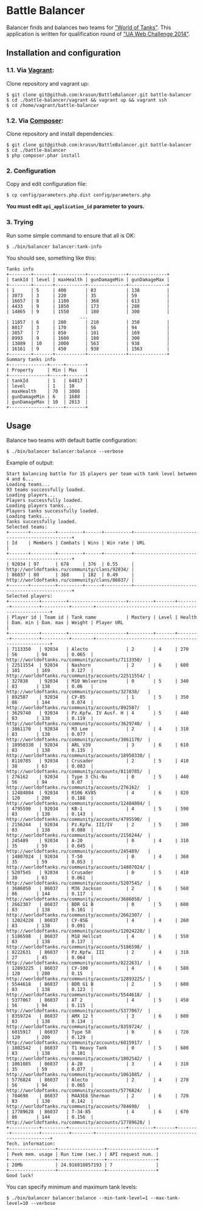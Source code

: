 # Battle Balancer

Balancer finds and balances two teams for ["World of Tanks"](http://worldoftanks.ru/). This application 
is written for qualification round of ["UA Web Challenge 2014"](http://uawebchallenge.com/).

## Installation and configuration

### 1.1. Via [Vagrant](https://www.vagrantup.com/): 
    
Clone repository and vagrant up: 

    $ git clone git@github.com:krasun/BattleBalancer.git battle-balancer
    $ cd ./battle-balancer/vagrant && vagrant up && vagrant ssh 
    $ cd /home/vagrant/battle-balancer
    
### 1.2. Via [Composer](https://getcomposer.org/doc/00-intro.md): 

Clone repository and install dependencies:

    $ git clone git@github.com:krasun/BattleBalancer.git battle-balancer
    $ cd ./battle-balancer 
    $ php composer.phar install
    
### 2. Configuration 
    
Copy and edit configuration file: 
    
    $ cp config/parameters.php.dist config/parameters.php
    
**You must edit `api_application_id` parameter to yours.**  
   
### 3. Trying 

Run some simple command to ensure that all is OK:

    $ ./bin/balancer balancer:tank-info
   
You should see, something like this: 
   
    Tanks info
    +--------+-------+-----------+--------------+--------------+
    | tankId | level | maxHealth | gunDamageMin | gunDamageMax |
    +--------+-------+-----------+--------------+--------------+
    | 1      | 5     | 400       | 83           | 138          |
    | 3073   | 3     | 220       | 35           | 59           |
    | 16657  | 8     | 1100      | 368          | 613          |
    | 4433   | 9     | 1850      | 173          | 288          |
    | 14865  | 9     | 1550      | 180          | 300          |
                               ...                            
    | 11857  | 6     | 280       | 210          | 350          |
    | 8017   | 3     | 170       | 56           | 94           |
    | 3857   | 7     | 850       | 101          | 169          |
    | 8993   | 9     | 1600      | 180          | 300          |
    | 13089  | 10    | 2000      | 563          | 938          |
    | 16161  | 9     | 450       | 938          | 1563         |
    +--------+-------+-----------+--------------+--------------+
    Summary tanks info
    +--------------+-----+-------+
    | Property     | Min | Max   |
    +--------------+-----+-------+
    | tankId       | 1   | 64817 |
    | level        | 1   | 10    |
    | maxHealth    | 70  | 3000  |
    | gunDamageMin | 6   | 1688  |
    | gunDamageMax | 10  | 2813  |
    +--------------+-----+-------+

## Usage

Balance two teams with default battle configuration: 

    $ ./bin/balancer balancer:balance --verbose
   
Example of output: 

    Start balancing battle for 15 players per team with tank level between 4 and 6...
    Loading teams...
    93 teams successfully loaded.
    Loading players...
    Players successfully loaded.
    Loading players tanks...
    Players tanks successfully loaded.
    Loading tanks...
    Tanks successfully loaded.
    Selected teams:
    +-------+---------+---------+------+----------+-----------------------------------------------+
    | Id    | Members | Combats | Wins | Win rate | URL                                           |
    +-------+---------+---------+------+----------+-----------------------------------------------+
    | 92034 | 97      | 678     | 376  | 0.55     | http://worldoftanks.ru/community/clans/92034/ |
    | 86037 | 80      | 368     | 182  | 0.49     | http://worldoftanks.ru/community/clans/86037/ |
    +-------+---------+---------+------+----------+-----------------------------------------------+
    Selected players:
    +-----------+---------+---------------------+---------+-------+--------+----------+----------+--------+-----------------------------------------------------+
    | Player id | Team id | Tank name           | Mastery | Level | Health | Dam. min | Dam. max | Weight | Player URL                                          |
    +-----------+---------+---------------------+---------+-------+--------+----------+----------+--------+-----------------------------------------------------+
    | 7113350   | 92034   | Alecto              | 2       | 4     | 270    | 56       | 94       | 0.065  | http://worldoftanks.ru/community/accounts/7113350/  |
    | 22511554  | 92034   | Nashorn             | 2       | 6     | 600    | 101      | 169      | 0.127  | http://worldoftanks.ru/community/accounts/22511554/ |
    | 327838    | 92034   | M10 Wolverine       | 0       | 5     | 340    | 83       | 138      | 0.06   | http://worldoftanks.ru/community/accounts/327838/   |
    | 892587    | 92034   | СУ-85               | 1       | 5     | 350    | 86       | 144      | 0.074  | http://worldoftanks.ru/community/accounts/892587/   |
    | 3629740   | 92034   | Pz.Kpfw. IV Ausf. H | 4       | 5     | 440    | 83       | 138      | 0.119  | http://worldoftanks.ru/community/accounts/3629740/  |
    | 3861170   | 92034   | M3 Lee              | 2       | 4     | 310    | 83       | 138      | 0.077  | http://worldoftanks.ru/community/accounts/3861170/  |
    | 18950330  | 92034   | ARL V39             | 3       | 6     | 610    | 83       | 138      | 0.135  | http://worldoftanks.ru/community/accounts/18950330/ |
    | 8110785   | 92034   | Crusader            | 2       | 5     | 410    | 38       | 63       | 0.083  | http://worldoftanks.ru/community/accounts/8110785/  |
    | 276162    | 92034   | Type 3 Chi-Nu       | 0       | 5     | 440    | 56       | 94       | 0.07   | http://worldoftanks.ru/community/accounts/276162/   |
    | 12484804  | 92034   | R106 KV85           | 4       | 6     | 820    | 120      | 200      | 0.188  | http://worldoftanks.ru/community/accounts/12484804/ |
    | 4795590   | 92034   | КВ-1                | 4       | 5     | 590    | 83       | 138      | 0.143  | http://worldoftanks.ru/community/accounts/4795590/  |
    | 2156244   | 92034   | Pz.Kpfw. III/IV     | 2       | 5     | 380    | 83       | 138      | 0.088  | http://worldoftanks.ru/community/accounts/2156244/  |
    | 245489    | 92034   | А-20                | 0       | 4     | 310    | 35       | 59       | 0.045  | http://worldoftanks.ru/community/accounts/245489/   |
    | 14807024  | 92034   | Т-50                | 0       | 4     | 360    | 35       | 59       | 0.053  | http://worldoftanks.ru/community/accounts/14807024/ |
    | 5207545   | 92034   | Crusader            | 0       | 5     | 410    | 38       | 63       | 0.061  | http://worldoftanks.ru/community/accounts/5207545/  |
    | 3686050   | 86037   | M36 Jackson         | 2       | 6     | 560    | 86       | 144      | 0.117  | http://worldoftanks.ru/community/accounts/3686050/  |
    | 2662307   | 86037   | BDR G1 B            | 0       | 5     | 600    | 83       | 138      | 0.101  | http://worldoftanks.ru/community/accounts/2662307/  |
    | 12024228  | 86037   | СУ-85Б              | 4       | 4     | 260    | 83       | 138      | 0.091  | http://worldoftanks.ru/community/accounts/12024228/ |
    | 5186598   | 86037   | M18 Hellcat         | 4       | 6     | 550    | 83       | 138      | 0.137  | http://worldoftanks.ru/community/accounts/5186598/  |
    | 8222631   | 86037   | Pz.Kpfw. III        | 2       | 4     | 310    | 27       | 45       | 0.064  | http://worldoftanks.ru/community/accounts/8222631/  |
    | 12893225  | 86037   | СУ-100              | 4       | 6     | 580    | 120      | 200      | 0.15   | http://worldoftanks.ru/community/accounts/12893225/ |
    | 5544618   | 86037   | BDR G1 B            | 2       | 5     | 600    | 83       | 138      | 0.123  | http://worldoftanks.ru/community/accounts/5544618/  |
    | 5377067   | 86037   | AT 2                | 4       | 5     | 450    | 56       | 94       | 0.115  | http://worldoftanks.ru/community/accounts/5377067/  |
    | 8359724   | 86037   | AMX 12 t            | 3       | 6     | 600    | 83       | 138      | 0.134  | http://worldoftanks.ru/community/accounts/8359724/  |
    | 6015917   | 86037   | Type 58             | 0       | 6     | 720    | 120      | 200      | 0.129  | http://worldoftanks.ru/community/accounts/6015917/  |
    | 1802542   | 86037   | T1 Heavy Tank       | 0       | 5     | 600    | 83       | 138      | 0.101  | http://worldoftanks.ru/community/accounts/1802542/  |
    | 1061085   | 86037   | А-20                | 3       | 4     | 310    | 35       | 59       | 0.077  | http://worldoftanks.ru/community/accounts/1061085/  |
    | 5776824   | 86037   | Alecto              | 2       | 4     | 270    | 56       | 94       | 0.065  | http://worldoftanks.ru/community/accounts/5776824/  |
    | 784698    | 86037   | M4A3E8 Sherman      | 2       | 6     | 720    | 83       | 138      | 0.142  | http://worldoftanks.ru/community/accounts/784698/   |
    | 17789628  | 86037   | Т-34-85             | 4       | 6     | 670    | 86       | 144      | 0.156  | http://worldoftanks.ru/community/accounts/17789628/ |
    +-----------+---------+---------------------+---------+-------+--------+----------+----------+--------+-----------------------------------------------------+
    Tech. information:
    +-----------------+-----------------+------------------+
    | Peek mem. usage | Run time (sec.) | API request num. |
    +-----------------+-----------------+------------------+
    | 28Mb            | 24.916818857193 | 7                |
    +-----------------+-----------------+------------------+
    Good luck!

You can specify minimum and maximum tank levels: 

    $ ./bin/balancer balancer:balance --min-tank-level=1 --max-tank-level=10 --verbose